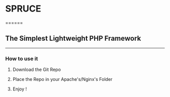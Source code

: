 # SPRUCE

======

## The Simplest Lightweight PHP Framework

------

### How to use it

1. Download the Git Repo

2. Place the Repo in your Apache's/Nginx's Folder

3. Enjoy !